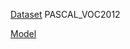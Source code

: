 [Dataset](https://opendatalab.org.cn/PASCAL_VOC2012) PASCAL_VOC2012

[Model](https://o365tsukuba-my.sharepoint.com/:u:/g/personal/xie_chun_gu_u_tsukuba_ac_jp/EX7U2JB1YoVNkppgCwk7WPcBTQh0glpfvyAKuDwSQHRBtA?e=IFFWvo)